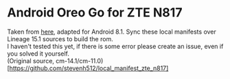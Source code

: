 # Android Oreo Go for ZTE N817
Taken from [here](https://github.com/stevenh512/local_manifest_zte_n817/tree/develop), adapted for Android 8.1. Sync these local manifests over Lineage 15.1 sources to build the rom.<br>
I haven't tested this yet, if there is some error please create an issue, even if you solved it yourself.<br>
(Original source, cm-14.1/cm-11.0)[https://github.com/stevenh512/local_manifest_zte_n817]
